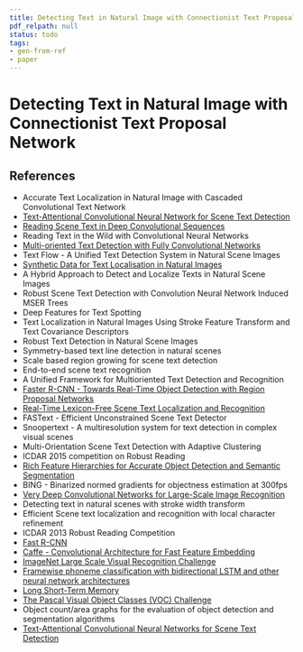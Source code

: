 ```yaml
---
title: Detecting Text in Natural Image with Connectionist Text Proposal Network
pdf_relpath: null
status: todo
tags:
- gen-from-ref
- paper
---
```


# Detecting Text in Natural Image with Connectionist Text Proposal Network

## References

- Accurate Text Localization in Natural Image with Cascaded Convolutional Text Network
- [Text-Attentional Convolutional Neural Network for Scene Text Detection](./text-attentional-convolutional-neural-network-for-scene-text-detection.md)
- [Reading Scene Text in Deep Convolutional Sequences](./reading-scene-text-in-deep-convolutional-sequences.md)
- Reading Text in the Wild with Convolutional Neural Networks
- [Multi-oriented Text Detection with Fully Convolutional Networks](./multi-oriented-text-detection-with-fully-convolutional-networks.md)
- Text Flow - A Unified Text Detection System in Natural Scene Images
- [Synthetic Data for Text Localisation in Natural Images](./synthetic-data-for-text-localisation-in-natural-images.md)
- A Hybrid Approach to Detect and Localize Texts in Natural Scene Images
- Robust Scene Text Detection with Convolution Neural Network Induced MSER Trees
- Deep Features for Text Spotting
- Text Localization in Natural Images Using Stroke Feature Transform and Text Covariance Descriptors
- Robust Text Detection in Natural Scene Images
- Symmetry-based text line detection in natural scenes
- Scale based region growing for scene text detection
- End-to-end scene text recognition
- A Unified Framework for Multioriented Text Detection and Recognition
- [Faster R-CNN - Towards Real-Time Object Detection with Region Proposal Networks](./faster-r-cnn-towards-real-time-object-detection-with-region-proposal-networks.md)
- [Real-Time Lexicon-Free Scene Text Localization and Recognition](./real-time-lexicon-free-scene-text-localization-and-recognition.md)
- FASText - Efficient Unconstrained Scene Text Detector
- Snoopertext - A multiresolution system for text detection in complex visual scenes
- Multi-Orientation Scene Text Detection with Adaptive Clustering
- ICDAR 2015 competition on Robust Reading
- [Rich Feature Hierarchies for Accurate Object Detection and Semantic Segmentation](./rich-feature-hierarchies-for-accurate-object-detection-and-semantic-segmentation.md)
- BING - Binarized normed gradients for objectness estimation at 300fps
- [Very Deep Convolutional Networks for Large-Scale Image Recognition](./very-deep-convolutional-networks-for-large-scale-image-recognition.md)
- Detecting text in natural scenes with stroke width transform
- Efficient Scene text localization and recognition with local character refinement
- ICDAR 2013 Robust Reading Competition
- [Fast R-CNN](./fast-r-cnn.md)
- [Caffe - Convolutional Architecture for Fast Feature Embedding](./caffe-convolutional-architecture-for-fast-feature-embedding.md)
- [ImageNet Large Scale Visual Recognition Challenge](./imagenet-large-scale-visual-recognition-challenge.md)
- [Framewise phoneme classification with bidirectional LSTM and other neural network architectures](./framewise-phoneme-classification-with-bidirectional-lstm-and-other-neural-network-architectures.md)
- [Long Short-Term Memory](./long-short-term-memory.md)
- [The Pascal Visual Object Classes (VOC) Challenge](./the-pascal-visual-object-classes-voc-challenge.md)
- Object count/area graphs for the evaluation of object detection and segmentation algorithms
- [Text-Attentional Convolutional Neural Networks for Scene Text Detection](./text-attentional-convolutional-neural-networks-for-scene-text-detection.md)
